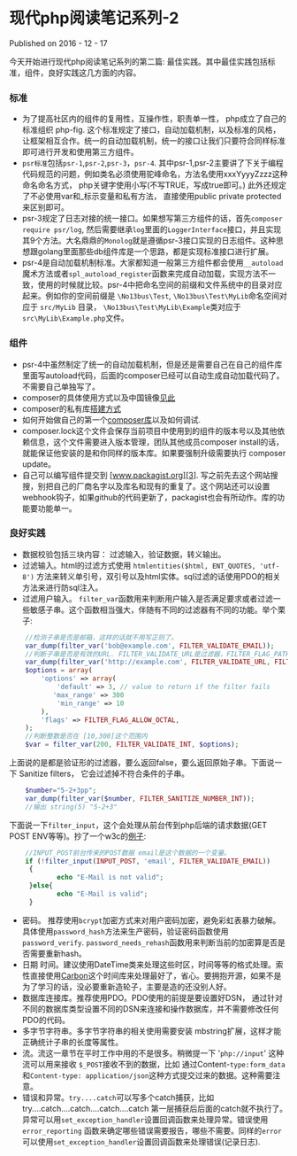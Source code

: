 # 现代php阅读笔记系列-2

Published on 2016 - 12 - 17

 今天开始进行现代php阅读笔记系列的第二篇: 最佳实践。其中最佳实践包括标准，组件，良好实践这几方面的内容。

### 标准

* 为了提高社区内的组件的复用性，互操作性，职责单一性， php成立了自己的标准组织 php-fig. 这个标准规定了接口，自动加载机制，以及标准的风格，让框架相互合作。统一的自动加载机制，统一的接口让我们只要符合同样标准即可进行开发和使用第三方组件。
* `psr标准`包括`psr-1`,`psr-2`,`psr-3`，`psr-4`. 其中psr-1,psr-2主要讲了下关于编程代码规范的问题，例如类名必须使用驼峰命名，方法名使用xxxYyyyZzzz这种命名命名方式， php关键字使用小写(不写TRUE，写成true即可。) 此外还规定了不必使用var和_标示变量和私有方法， 直接使用public private protected来区别即可。
* psr-3规定了日志对接的统一接口。如果想写第三方组件的话，首先`composer require psr/log`, 然后需要继承`log`里面的`LoggerInterface`接口，并且实现其9个方法。大名鼎鼎的`Monolog`就是遵循psr-3接口实现的日志组件。这种思想跟golang里面那些db组件库是一个思路，都是实现标准接口进行扩展。
* psr-4是自动加载机制标准。大家都知道一般第三方组件都会使用`__autoload`魔术方法或者`spl_autoload_register`函数来完成自动加载，实现方法不一致，使用的时候就比较。psr-4中把命名空间的前缀和文件系统中的目录对应起来。例如你的空间前缀是 `\No13bus\Test`, `\No13bus\Test\MyLib`命名空间对应于 `src/MyLib` 目录， `\No13bus\Test\MyLib\Example`类对应于 `src\MyLib\Example.php`文件。

### 组件

* psr-4中虽然制定了统一的自动加载机制，但是还是需要自己在自己的组件库里面写autoload代码，后面的composer已经可以自动生成自动加载代码了。不需要自己单独写了。
* composer的具体使用方式以及中国镜像[见此][0]
* composer的私有库[搭建方式][1]
* 如何开始做自己的第一个[composer库][2]以及如何调试.
* composer.lock这个文件会保存当前项目中使用到的组件的版本号以及其他依赖信息，这个文件需要进入版本管理，团队其他成员composer install的话，就能保证他安装的是和你同样的版本库。如果要强制升级需要执行 composer update。
* 自己可以编写组件提交到 [www.packagist.org][3]. 写之前先去这个网站搜搜，别把自己的厂商名字以及库名和现有的重复了。这个网站还可以设置webhook钩子，如果github的代码更新了，packagist也会有所动作。库的功能要功能单一。

### 良好实践

* 数据校验包括三块内容： 过滤输入，验证数据，转义输出。
* 过滤输入。html的过滤方式使用 `htmlentities($html, ENT_QUOTES, 'utf-8')` 方法来转义单引号，双引号以及html实体。sql过滤的话使用PDO的相关方法来进行防sql注入。
* 过滤用户输入。 `filter_var`函数用来判断用户输入是否满足要求或者过滤一些敏感子串。这个函数相当强大，伴随有不同的过滤器有不同的功能。举个栗子:

```php
    //检测子串是否是邮箱，这样的话就不用写正则了。
    var_dump(filter_var('bob@example.com', FILTER_VALIDATE_EMAIL));
    //判断子串是否是有效的URL. FILTER_VALIDATE_URL是过滤器，FILTER_FLAG_PATH_REQUIRED是配合这个过滤器使用的相关参数。具体设置看文档。
    var_dump(filter_var('http://example.com', FILTER_VALIDATE_URL, FILTER_FLAG_PATH_REQUIRED));
    $options = array(
        'options' => array(
            'default' => 3, // value to return if the filter fails
           'max_range' => 300
            'min_range' => 10
        ),
        'flags' => FILTER_FLAG_ALLOW_OCTAL,
    );
    //判断整数是否在 [10,300]这个范围内
    $var = filter_var(200, FILTER_VALIDATE_INT, $options);
```
 上面说的是都是验证形的过滤器，要么返回false，要么返回原始子串。下面说一下 Sanitize filters， 它会过滤掉不符合条件的子串。

```php
    $number="5-2+3pp";
    var_dump(filter_var($number, FILTER_SANITIZE_NUMBER_INT));
    //输出 string(5) "5-2+3"
```

 下面说一下`filter_input`，这个会处理从前台传到php后端的请求数据(GET POST ENV等等)。抄了一个w3c的[例子][4]:

```php
    //INPUT_POST前台传来的POST数据 email是这个数据的一个变量。
    if (!filter_input(INPUT_POST, 'email', FILTER_VALIDATE_EMAIL))
     {
            echo "E-Mail is not valid";
     }else{
            echo "E-Mail is valid";
     }
```

* 密码。 推荐使用`bcrypt`加密方式来对用户密码加密，避免彩虹表暴力破解。具体使用`password_hash`方法来生产密码，验证密码函数使用`password_verify`. `password_needs_rehash`函数用来判断当前的加密算是否是否需要重新hash。
* 日期 时间。建议使用DateTime类来处理这些时区，时间等等的格式处理。索性直接使用[Carbon][5]这个时间库来处理最好了，省心。要拥抱开源，如果不是为了学习的话，没必要重新造轮子，主要是造的还没别人好。
* 数据库连接库。推荐使用PDO。PDO使用的前提是要设置好DSN， 通过针对不同的数据库类型设置不同的DSN来连接和操作数据库，并不需要修改任何PDO的代码。
* 多字节字符串。多字节字符串的相关使用需要安装 mbstring扩展，这样才能正确统计子串的长度等属性。
* 流。流这一章节在平时工作中用的不是很多。稍微提一下 '`php://input`' 这种流可以用来接收 `$_POST`接收不到的数据，比如 通过Content-`type:form_data`和`Content-type: application/json`这种方式提交过来的数据。这种需要注意。
* 错误和异常。`try....catch`可以写多个catch捕获，比如 try....catch....catch....catch....catch 第一层捕获后后面的catch就不执行了。异常可以用`set_exception_handler`设置回调函数来处理异常。错误使用`error_reporting` 函数来确定哪些错误需要报告，哪些不需要。同样的`error`可以使用`set_exception_handler`设置回调函数来处理错误(记录日志).

[0]: http://www.phpcomposer.com/
[1]: http://www.cnblogs.com/maxincai/p/5308284.html
[2]: http://www.tuicool.com/articles/uAjyaev
[3]: http://www.packagist.org
[4]: http://www.w3school.com.cn/php/func_filter_input.asp
[5]: https://github.com/briannesbitt/Carbon